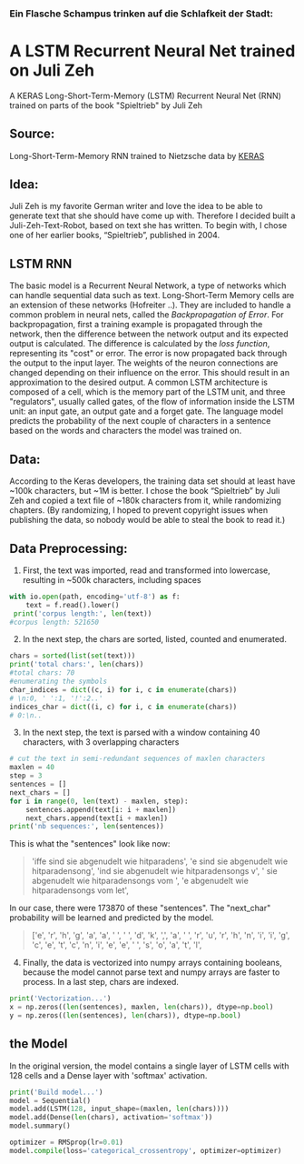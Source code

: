 ### Ein Flasche Schampus trinken auf die Schlafkeit der Stadt:
# A LSTM Recurrent Neural Net trained on Juli Zeh
A KERAS Long-Short-Term-Memory (LSTM) Recurrent Neural Net (RNN) trained on parts of the book "Spieltrieb" by Juli Zeh

## Source:
Long-Short-Term-Memory RNN trained to Nietzsche data by [KERAS](https://keras.io/examples/lstm_text_generation/)

## Idea: 
Juli Zeh is my favorite German writer and love the idea to be able to generate text that she should have come up with. Therefore I decided built a Juli-Zeh-Text-Robot, based on text she has written. To begin with, I chose one of her earlier books, “Spieltrieb”, published in 2004.

## LSTM RNN
The basic model is a Recurrent Neural Network, a type of networks which can handle sequential data such as text. Long-Short-Term Memory cells are an extension of these networks (Hofreiter ..). They are included to handle a common problem in neural nets, called the *Backpropagation of Error*. For backpropagation, first a training example is propagated through the network, then the difference between the network output and its expected output is calculated. The difference is calculated by the *loss function*, representing its "cost" or error.  The error is now propagated back through the output to the input layer. The weights of the neuron connections are changed depending on their influence on the error. This should result in an approximation to the desired output.
A common LSTM architecture is composed of a cell, which is the memory part of the LSTM unit, and three "regulators", usually called gates, of the flow of information inside the LSTM unit: an input gate, an output gate and a forget gate.
The language model predicts the probability of the next couple of characters in a sentence based on the words and characters the model was trained on. 

## Data: 
According to the Keras developers, the training data set should at least have ~100k characters, but ~1M is better. I chose the book “Spieltrieb” by Juli Zeh and copied a text file of ~180k characters from it, while randomizing chapters. (By randomizing, I hoped to prevent copyright issues when publishing the data, so nobody would be able to steal the book to read it.)

<!---##Getting started: 
First thing was loading the packages, which was awkwardly the biggest problem I encountered when training the NN. After some days of having system shut downs every few minutes I finally decided to deinstall Anaconda and install Miniconda, cleaning the system, reinstalling the IDE (PyCharm) – which was the best decision, because afterwards everything was finally working fine. 
--->
## Data Preprocessing:
1.	First, the text was imported, read and transformed into lowercase, resulting in ~500k characters, including spaces
```python
with io.open(path, encoding='utf-8') as f:
    text = f.read().lower()
 print('corpus length:', len(text))
#corpus length: 521650
```
2. In the next step, the chars are sorted, listed, counted and enumerated. 

```python
chars = sorted(list(set(text)))
print('total chars:', len(chars))
#total chars: 70
#enumerating the symbols
char_indices = dict((c, i) for i, c in enumerate(chars))
# \n:0, ' ':1, '!':2..'
indices_char = dict((i, c) for i, c in enumerate(chars))
# 0:\n..
```
<!---Chars are: 
['\n', ' ', '!', '+', ',', '-', '.', '/', '0', '1', '2', '3', '4', '5', '7', '8', '9', ':', ';', '=', '?', 'a', 'b', 'c', 'd', 'e', 'f', 'g', 'h', 'i', 'j', 'k', 'l', 'm', 'n', 'o', 'p', 'q', 'r', 's', 't', 'u', 'v', 'w', 'x', 'y', 'z', 'ß', 'à', 'ä', 'é', 'ë', 'ñ', 'ó', 'ö', 'ü', 'ą', 'ć', 'ę', 'ł', 'ń', 'ś', 'š', 'ż', '–', '’', '…', '‹', '›', '\ufeff']
Apparently U+FEFF is a byte order mark, or ‘BOM’, i.e. an encoding specification for UTF formats. It could also be removed, but I decided to ignore it.
--->

3.	In the next step, the text is parsed with a window containing 40 characters, with 3 overlapping characters

```python
# cut the text in semi-redundant sequences of maxlen characters
maxlen = 40
step = 3
sentences = []
next_chars = []
for i in range(0, len(text) - maxlen, step):
    sentences.append(text[i: i + maxlen])
    next_chars.append(text[i + maxlen])
print('nb sequences:', len(sentences))
```

This is what the "sentences" look like now: 
> 'iffe sind sie abgenudelt wie hitparadens', 'e sind sie abgenudelt wie hitparadensong', 'ind sie abgenudelt wie hitparadensongs v', ' sie abgenudelt wie hitparadensongs vom ', 'e abgenudelt wie hitparadensongs vom let', 

In our case, there were 173870 of these "sentences".
The "next_char" probability will be learned and predicted by the model. 
> ['e', 'r', 'h', 'g', 'a', 'a', ' ', ' ', 'd', 'k', ',', 'a', ' ', 'r', 'u', 'r', 'h', 'n', 'i', 'i', 'g', 'c', 'e', 't', 'c', 'n', 'i', 'e', 'e', ' ', 's', 'o', 'a', 't', 'l', 

4. Finally, the data is vectorized into numpy arrays containing booleans, because the model cannot parse text and numpy arrays are faster to process. In a last step, chars are indexed. 

```python
print('Vectorization...')
x = np.zeros((len(sentences), maxlen, len(chars)), dtype=np.bool)
y = np.zeros((len(sentences), len(chars)), dtype=np.bool)
```

## the Model
In the original version, the model contains a single layer of LSTM cells with 128 cells and a Dense layer with 'softmax' activation.


```python
print('Build model...')
model = Sequential()
model.add(LSTM(128, input_shape=(maxlen, len(chars))))
model.add(Dense(len(chars), activation='softmax'))
model.summary()
```

```python
optimizer = RMSprop(lr=0.01)
model.compile(loss='categorical_crossentropy', optimizer=optimizer)
```
